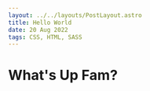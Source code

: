```yaml
---
layout: ../../layouts/PostLayout.astro
title: Hello World
date: 20 Aug 2022
tags: CSS, HTML, SASS
---
```


# What's Up Fam?

